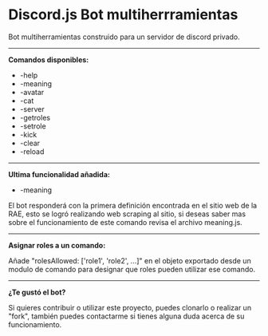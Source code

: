 # Discord.js Bot multiherrramientas

Bot multiherramientas construido para un servidor de discord privado. <br/>
<hr>
<b>Comandos disponibles:</b><br>

- -help
- -meaning
- -avatar
- -cat
- -server
- -getroles
- -setrole
- -kick
- -clear
- -reload
<hr>

<b>Ultima funcionalidad añadida:</b>
- -meaning <palabra>

<p>El bot responderá con la primera definición encontrada en el sitio web de la RAE, esto se logró realizando web scraping al sitio, si deseas saber mas sobre el funcionamiento de este comando revisa el archivo meaning.js.<p>
  
<hr>

<b>Asignar roles a un comando:</b>
<p>Añade "rolesAllowed: ['role1', 'role2', ...]" en el objeto exportado desde un modulo de comando para designar que roles pueden utilizar ese comando.</p>

<hr>

<b>¿Te gustó el bot?</b>
<p>Si quieres contribuir o utilizar este proyecto, puedes clonarlo o realizar un "fork", también puedes contactarme si tienes alguna duda acerca de su funcionamiento.</p>
